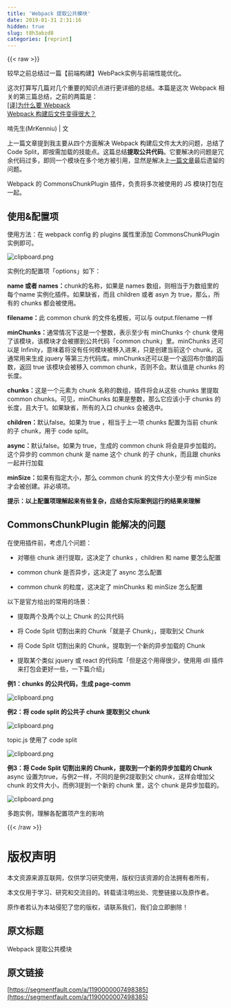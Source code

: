 ```yaml
---
title: 'Webpack 提取公共模块' 
date: 2019-01-31 2:31:16
hidden: true
slug: t8h3abzd8
categories: [reprint]
---
```


{{< raw >}}

                    
<p>较早之前总结过一篇【前端构建】WebPack实例与前端性能优化。</p>
<p>这次打算写几篇对几个重要的知识点进行更详细的总结。本篇是这次 Webpack 相关的第三篇总结，之前的两篇是：<br><a href="https://segmentfault.com/a/1190000007498296">[译]为什么要 Webpack</a><br><a href="https://segmentfault.com/a/1190000007364512" target="_blank">Webpack 构建后文件变得很大？</a></p>
<p>啃先生(MrKenniu) | 文</p>
<p>上一篇文章提到我主要从四个方面解决 Webpack 构建后文件太大的问题，总结了 Code Split，即按需加载的技能点。这篇总结<strong>提取公共代码</strong>。它要解决的问题是冗余代码过多，即同一个模块在多个地方被引用，显然是解决上<a href="https://segmentfault.com/a/1190000007364512">一篇文章</a>最后遗留的问题。</p>
<p>Webpack 的 CommonsChunkPlugin 插件，负责将多次被使用的 JS 模块打包在一起。</p>
<h2 id="articleHeader0">使用&amp;配置项</h2>
<p>使用方法：在 webpack config 的 plugins 属性里添加 CommonsChunkPlugin 实例即可。</p>
<p><span class="img-wrap"><img data-src="/img/bVFCPp?w=481&amp;h=144" src="https://static.alili.tech/img/bVFCPp?w=481&amp;h=144" alt="clipboard.png" title="clipboard.png" style="cursor: pointer; display: inline;"></span></p>
<p>实例化的配置项「options」如下：</p>
<p><strong>name 或者 names：</strong>chunk的名称，如果是 names 数组，则相当于为数组里的每个name 实例化插件。如果缺省，而且 children 或者 asyn 为 true，那么，所有的 chunks 都会被使用。</p>
<p><strong>filename：</strong>此 common chunk 的文件名模板，可以与 output.filename 一样</p>
<p><strong>minChunks：</strong>通常情况下这是一个整数，表示至少有 minChunks 个 chunk 使用了该模块，该模块才会被挪到公共代码「common chunk」里。minChunks 还可以是 Infinity，意味着将没有任何模块被移入进来，只是创建当前这个 chunk，这通常用来生成 jquery 等第三方代码库。minChunks还可以是一个返回布尔值的函数，返回 true 该模块会被移入 common chunk，否则不会。默认值是 chunks 的长度。</p>
<p><strong>chunks：</strong>这是一个元素为 chunk 名称的数组，插件将会从这些 chunks 里提取 common chunks。可见，minChunks 如果是整数，那么它应该小于 chunks 的长度，且大于1。如果缺省，所有的入口 chunks 会被选中。</p>
<p><strong>children：</strong>默认false。如果为 true ，相当于上一项 chunks 配置为当前 chunk 的子 chunk，用于 code split。</p>
<p><strong>async：</strong>默认false。如果为 true，生成的 common chunk 将会是异步加载的。这个异步的 common chunk 是 name 这个 chunk 的子 chunk，而且跟 chunks 一起并行加载</p>
<p><strong>minSize：</strong>如果有指定大小，那么 common chunk 的文件大小至少有 minSize 才会被创建。非必填项。</p>
<p><strong>提示：以上配置项理解起来有些复杂，应结合实际案例运行的结果来理解</strong></p>
<h2 id="articleHeader1">CommonsChunkPlugin 能解决的问题</h2>
<p>在使用插件前，考虑几个问题：</p>
<ul>
<li><p>对哪些 chunk 进行提取，这决定了 chunks ，children 和 name 要怎么配置</p></li>
<li><p>common chunk 是否异步，这决定了 async 怎么配置</p></li>
<li><p>common chunk 的粒度，这决定了 minChunks 和 minSize 怎么配置</p></li>
</ul>
<p>以下是官方给出的常用的场景：</p>
<ul>
<li><p>提取两个及两个以上 Chunk 的公共代码</p></li>
<li><p>将 Code Split 切割出来的 Chunk「就是子 Chunk」，提取到父 Chunk</p></li>
<li><p>将 Code Split 切割出来的 Chunk，提取到一个新的异步加载的 Chunk</p></li>
<li><p>提取某个类似 jquery 或 react 的代码库「但是这个用得很少，使用用 dll 插件来打包会更好一些，一下篇介绍」</p></li>
</ul>
<p><strong>例1：chunks 的公共代码，生成 page-comm</strong></p>
<p><span class="img-wrap"><img data-src="/img/bVFCPF?w=487&amp;h=260" src="https://static.alili.tech/img/bVFCPF?w=487&amp;h=260" alt="clipboard.png" title="clipboard.png" style="cursor: pointer; display: inline;"></span></p>
<p><strong>例2：将 code split 的公共子 chunk 提取到父 chunk</strong></p>
<p><span class="img-wrap"><img data-src="/img/bVFCPG?w=600&amp;h=261" src="https://static.alili.tech/img/bVFCPG?w=600&amp;h=261" alt="clipboard.png" title="clipboard.png" style="cursor: pointer; display: inline;"></span></p>
<p>topic.js 使用了 code split</p>
<p><span class="img-wrap"><img data-src="/img/bVFCPH?w=583&amp;h=240" src="https://static.alili.tech/img/bVFCPH?w=583&amp;h=240" alt="clipboard.png" title="clipboard.png" style="cursor: pointer; display: inline;"></span></p>
<p><strong>例3：将 Code Split 切割出来的 Chunk，提取到一个新的异步加载的 Chunk</strong><br>async 设置为true，与例2一样，不同的是例2提取到父 chunk，这样会增加父 chunk 的文件大小，而例3提到一个新的 chunk 里，这个 chunk 是异步加载的。</p>
<p><span class="img-wrap"><img data-src="/img/bVFCPQ?w=607&amp;h=254" src="https://static.alili.tech/img/bVFCPQ?w=607&amp;h=254" alt="clipboard.png" title="clipboard.png" style="cursor: pointer; display: inline;"></span></p>
<p>多跑实例，理解各配置项产生的影响</p>

                
{{< /raw >}}

# 版权声明
本文资源来源互联网，仅供学习研究使用，版权归该资源的合法拥有者所有，

本文仅用于学习、研究和交流目的。转载请注明出处、完整链接以及原作者。

原作者若认为本站侵犯了您的版权，请联系我们，我们会立即删除！

## 原文标题
Webpack 提取公共模块

## 原文链接
[https://segmentfault.com/a/1190000007498385](https://segmentfault.com/a/1190000007498385)

